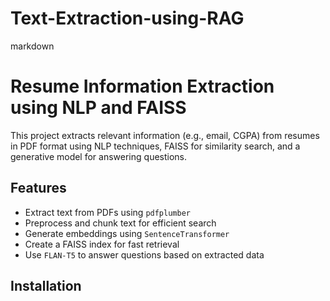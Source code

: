 # Text-Extraction-using-RAG
markdown
# Resume Information Extraction using NLP and FAISS

This project extracts relevant information (e.g., email, CGPA) from resumes in PDF format using NLP techniques, FAISS for similarity search, and a generative model for answering questions.

## Features
- Extract text from PDFs using `pdfplumber`
- Preprocess and chunk text for efficient search
- Generate embeddings using `SentenceTransformer`
- Create a FAISS index for fast retrieval
- Use `FLAN-T5` to answer questions based on extracted data

## Installation
